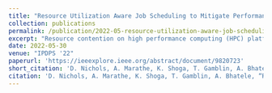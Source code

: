 ```yaml
---
title: "Resource Utilization Aware Job Scheduling to Mitigate Performance Variability"
collection: publications
permalink: /publication/2022-05-resource-utilization-aware-job-scheduling
excerpt: "Resource contention on high performance computing (HPC) platforms can lead to significant variation in application performance. Large variations in run-times can lead to less efficient use of system resources as many jobs experience contention on shared resources. It can also lead to users over-estimating their job's expected run-time, which degrades the efficiency of the system scheduler. Mitigating significant performance variation on HPC platforms enables more efficient use of their resources. In this paper, we present a pipeline for collecting and analyzing system and application performance data for jobs submitted over long periods of time. We use a set of machine learning (ML) models trained on this data to classify performance variation using current system counters. Additionally, we present a new resource-aware job scheduling algorithm that utilizes the ML pipeline and current system state to mitigate job variation. We evaluate our pipeline, ML models, and scheduler using various proxy applications and an actual implementation of the scheduler on an Infiniband-based fat-tree cluster."
date: 2022-05-30
venue: "IPDPS '22"
paperurl: 'https://ieeexplore.ieee.org/abstract/document/9820723'
short_citation: 'D. Nichols, A. Marathe, K. Shoga, T. Gamblin, A. Bhatele. IPDPS. 2022.'
citation: 'D. Nichols, A. Marathe, K. Shoga, T. Gamblin, A. Bhatele, “Resource Utilization Aware Job Scheduling to Mitigate Performance Variability”, International Parallel & Distributed Processing Symposium (IPDPS). 2022.'
---
```


